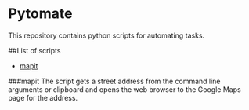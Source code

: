 # Pytomate
This repository contains python scripts for automating tasks. 

##List of scripts 
* [mapit](#mapit)

###mapit
The script gets a street address from the command line arguments or clipboard and opens the web browser to the Google Maps page for the address. 




